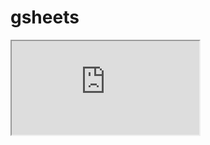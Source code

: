 # gsheets

<iframe src="https://docs.google.com/spreadsheets/d/e/2PACX-1vSFvNz5T4nDe1ouOYT9y8uDKLE6EelDiYbaHBp1kmzV5NZIqbqCYqChx2Timro1AlknShNtBzmATEms/pubhtml?gid=0&amp;single=true&amp;widget=true&amp;headers=false"></iframe>
